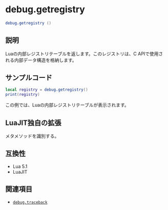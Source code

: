 # debug.getregistry

```lua
debug.getregistry ()
```

## 説明

Luaの内部レジストリテーブルを返します。このレジストリは、C APIで使用される内部データ構造を格納します。

## サンプルコード

```lua
local registry = debug.getregistry()
print(registry)
```

この例では、Luaの内部レジストリテーブルが表示されます。

## LuaJIT独自の拡張

メタメソッドを識別する。

## 互換性

- Lua 5.1
- LuaJIT

## 関連項目

- [`debug.traceback`](traceback.md)